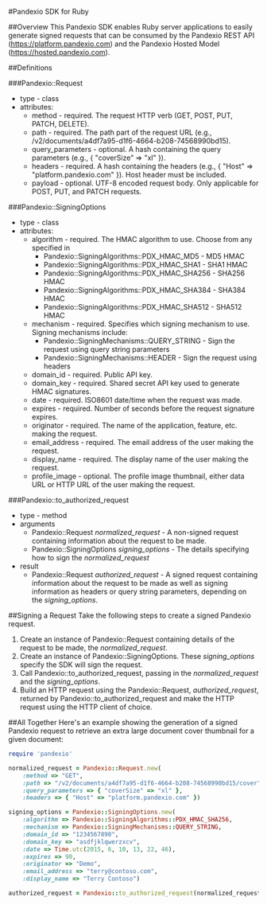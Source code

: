 #Pandexio SDK for Ruby

##Overview
This Pandexio SDK enables Ruby server applications to easily generate signed requests that can be consumed by the Pandexio REST API (https://platform.pandexio.com) and the Pandexio Hosted Model (https://hosted.pandexio.com).

##Definitions

###Pandexio::Request
- type - class
- attributes:
    - method - required. The request HTTP verb (GET, POST, PUT, PATCH, DELETE).
    - path - required. The path part of the request URL (e.g., /v2/documents/a4df7a95-d1f6-4664-b208-74568990bd15).
    - query_parameters - optional. A hash containing the query parameters (e.g., { "coverSize" => "xl" }).
    - headers - required. A hash containing the headers (e.g., { "Host" => "platform.pandexio.com" }). Host header must be included.
    - payload - optional. UTF-8 encoded request body. Only applicable for POST, PUT, and PATCH requests.

###Pandexio::SigningOptions
- type - class
- attributes:
    - algorithm - required. The HMAC algorithm to use. Choose from any specified in 
        - Pandexio::SigningAlgorithms::PDX_HMAC_MD5 - MD5 HMAC
        - Pandexio::SigningAlgorithms::PDX_HMAC_SHA1 - SHA1 HMAC
        - Pandexio::SigningAlgorithms::PDX_HMAC_SHA256 - SHA256 HMAC
        - Pandexio::SigningAlgorithms::PDX_HMAC_SHA384 - SHA384 HMAC
        - Pandexio::SigningAlgorithms::PDX_HMAC_SHA512 - SHA512 HMAC
    - mechanism - required. Specifies which signing mechanism to use. Signing mechanisms include:
        - Pandexio::SigningMechanisms::QUERY_STRING - Sign the request using query string parameters
        - Pandexio::SigningMechanisms::HEADER - Sign the request using headers
    - domain_id - required. Public API key.
    - domain_key - required. Shared secret API key used to generate HMAC signatures.
    - date - required. ISO8601 date/time when the request was made.
    - expires - required. Number of seconds before the request signature expires.
    - originator - required. The name of the application, feature, etc. making the request.
    - email_address - required. The email address of the user making the request.
    - display_name - required. The display name of the user making the request.
    - profile_image - optional. The profile image thumbnail, either data URL or HTTP URL of the user making the request.

###Pandexio::to_authorized_request
- type - method
- arguments
    - Pandexio::Request *normalized_request* - A non-signed request containing information about the request to be made.
    - Pandexio::SigningOptions *signing_options* - The details specifying how to sign the *normalized_request*
- result
    - Pandexio::Request *authorized_request* - A signed request containing information about the request to be made as well as signing information as headers or query string parameters, depending on the *signing_options*.

##Signing a Request
Take the following steps to create a signed Pandexio request.

1. Create an instance of Pandexio::Request containing details of the request to be made, the *normalized_request*.
2. Create an instance of Pandexio::SigningOptions. These *signing_options* specify the SDK will sign the request.
3. Call Pandexio::to_authorized_request, passing in the *normalized_request* and the *signing_options*.
4. Build an HTTP request using the Pandexio::Request, *authorized_request*, returned by Pandexio::to_authorized_request and make the HTTP request using the HTTP client of choice.

##All Together
Here's an example showing the generation of a signed Pandexio request to retrieve an extra large document cover thumbnail for a given document:

```ruby
require 'pandexio'

normalized_request = Pandexio::Request.new(
    :method => "GET",
    :path => "/v2/documents/a4df7a95-d1f6-4664-b208-74568990bd15/cover",
    :query_parameters => { "coverSize" => "xl" },
    :headers => { "Host" => "platform.pandexio.com" })

signing_options = Pandexio::SigningOptions.new(
    :algorithm => Pandexio::SigningAlgorithms::PDX_HMAC_SHA256,
    :mechanism => Pandexio::SigningMechanisms::QUERY_STRING,
    :domain_id => "1234567890",
    :domain_key => "asdfjklqwerzxcv",
    :date => Time.utc(2015, 6, 10, 13, 22, 46),
    :expires => 90,
    :originator => "Demo",
    :email_address => "terry@contoso.com",
    :display_name => "Terry Contoso")

authorized_request = Pandexio::to_authorized_request(normalized_request, signing_options)
```
